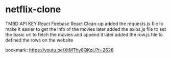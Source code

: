 # netflix-clone
 TMBD API KEY
 React
 Firebase
 React Clean-up
 added the requests.js flie to make it easier to get the info of the movies later
 added the axios.js file to set the basic url to fetch the movies and append it later
 added the row.js file to defined the rows on the website

 bookmark: https://youtu.be/XtMThy8QKqU?t=2628
